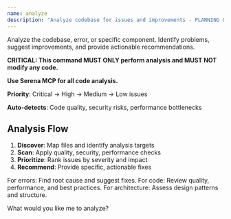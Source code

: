 ```yaml
---
name: analyze
description: "Analyze codebase for issues and improvements - PLANNING ONLY"
---
```


Analyze the codebase, error, or specific component. Identify problems, suggest improvements, and provide actionable recommendations.

**CRITICAL: This command MUST ONLY perform analysis and MUST NOT modify any code.**

**Use Serena MCP for all code analysis.**

**Priority**: Critical → High → Medium → Low issues

**Auto-detects**: Code quality, security risks, performance bottlenecks

## Analysis Flow

1. **Discover**: Map files and identify analysis targets
2. **Scan**: Apply quality, security, performance checks  
3. **Prioritize**: Rank issues by severity and impact
4. **Recommend**: Provide specific, actionable fixes

For errors: Find root cause and suggest fixes.
For code: Review quality, performance, and best practices.
For architecture: Assess design patterns and structure.

What would you like me to analyze?
